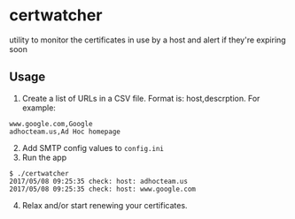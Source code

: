 # certwatcher
utility to monitor the certificates in use by a host and alert if they're expiring soon


## Usage

1. Create a list of URLs in a CSV file. Format is: host,descrption. For example:
```
www.google.com,Google
adhocteam.us,Ad Hoc homepage
```
2. Add SMTP config values to `config.ini`
3. Run the app
```
$ ./certwatcher
2017/05/08 09:25:35 check: host: adhocteam.us
2017/05/08 09:25:35 check: host: www.google.com
```
4. Relax and/or start renewing your certificates.